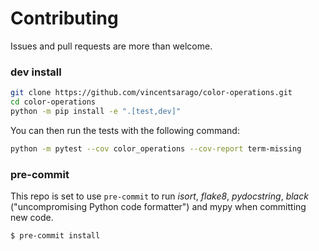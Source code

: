 # Contributing

Issues and pull requests are more than welcome.

### dev install

```bash
git clone https://github.com/vincentsarago/color-operations.git
cd color-operations
python -m pip install -e ".[test,dev]"
```

You can then run the tests with the following command:

```sh
python -m pytest --cov color_operations --cov-report term-missing
```

### pre-commit

This repo is set to use `pre-commit` to run *isort*, *flake8*, *pydocstring*, *black* ("uncompromising Python code formatter") and mypy when committing new code.

```bash
$ pre-commit install
```
